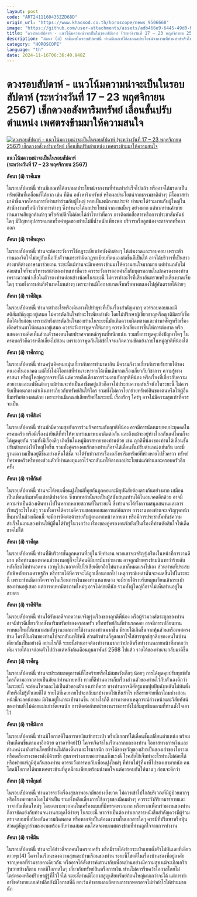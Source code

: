 ```yaml
---
layout: post
code: "ART2411160435ZZD68D"
origin_url: "https://www.khaosod.co.th/horoscope/news_9506668"
image: "https://github.com/user-attachments/assets/adb466e9-6445-49d0-b1ba-d98dfd478580"
title: "ดวงรอบสัปดาห์ - แนวโน้มความน่าจะเป็นในรอบสัปดาห์ (ระหว่างวันที่ 17 – 23 พฤศจิกายน 2567) เช็กดวงอสังหาริมทรัพย์ เลื่อนขั้นปรับตำแหน่ง เพศตรงข้ามมาให้ความสนใจ"
description: "ลัคนา (ลั) ราศีเมษในรอบสัปดาห์นี้ ท่านมีเกณฑ์ได้ลาภผลประโยชน์จากงานที่ท่านทำสำเร็จไปแล้ว หรืออาจได้มรดกเป็นทรัพย์สินที่เคลื่อนที่ได้ยาก เช่น ที่ดิน"
category: "HOROSCOPE"
language: "th"
date: 2024-11-16T06:36:40.948Z
---
```


# ดวงรอบสัปดาห์ - แนวโน้มความน่าจะเป็นในรอบสัปดาห์ (ระหว่างวันที่ 17 – 23 พฤศจิกายน 2567) เช็กดวงอสังหาริมทรัพย์ เลื่อนขั้นปรับตำแหน่ง เพศตรงข้ามมาให้ความสนใจ

[![ดวงรอบสัปดาห์ - แนวโน้มความน่าจะเป็นในรอบสัปดาห์ (ระหว่างวันที่ 17 – 23 พฤศจิกายน 2567) เช็กดวงอสังหาริมทรัพย์ เลื่อนขั้นปรับตำแหน่ง เพศตรงข้ามมาให้ความสนใจ](https://www.khaosod.co.th/wpapp/uploads/2024/11/ddd-4.jpg "ดวงรอบสัปดาห์ - แนวโน้มความน่าจะเป็นในรอบสัปดาห์ (ระหว่างวันที่ 17 – 23 พฤศจิกายน 2567) เช็กดวงอสังหาริมทรัพย์ เลื่อนขั้นปรับตำแหน่ง เพศตรงข้ามมาให้ความสนใจ")](https://www.khaosod.co.th/wpapp/uploads/2024/11/ddd-4.jpg)

**แนวโน้มความน่าจะเป็นในรอบสัปดาห์**  
**(ระหว่างวันที่ 17 – 23 พฤศจิกายน 2567)**

**ลัคนา (ลั) ราศีเมษ**

ในรอบสัปดาห์นี้ ท่านมีเกณฑ์ได้ลาภผลประโยชน์จากงานที่ท่านทำสำเร็จไปแล้ว หรืออาจได้มรดกเป็นทรัพย์สินที่เคลื่อนที่ได้ยาก เช่น ที่ดิน อสังหาริมทรัพย์ หรือผลประโยชน์จากธรรมชาติต่างๆ มีโอกาสทำมาค้าขึ้นจากโครงการที่ท่านทำร่วมกับผู้ใหญ่ หากเป็นพนักงานประจำ ท่านจะได้ร่วมงานกับผู้ใหญ่ในสำนักงานหรือนักวิชาการต่างๆ ซึ่งท่านจะได้ผลประโยชน์จากงานนั้นๆ อย่างมาก แต่หากท่านค้าขาย ท่านอาจเสียลูกค้าเก่าๆ หรือค้าปลีกไม่ค่อยได้กำไรเท่าที่ควร การติดต่อสื่อสารหรือการประชาสัมพันธ์ใดๆ มีปัญหาอุปสรรคมากหรือคำพูดของท่านไม่มีน้ำหนักเพียงพอ บริวารหรือลูกน้องจะลาจากหรือลาออก

**ลัคนา (ลั) ราศีพฤษภ**

ในรอบสัปดาห์นี้ ท่านจะต้องระวังการใช้กฎระเบียบข้อบังคับต่างๆ ให้เข้มงวดและรอบคอบ เพราะตัวท่านเองจิตใจไม่อยู่กับเนื้อกับตัวจนกระทำผิดกฎระเบียบที่ตนเองก่อขึ้นก็เป็นได้ อาจได้บริวารที่เป็นชาวต่างชาติต่างภาษามาช่วยงาน ระยะนี้แม้ท่านจะมีเพศตรงข้ามมาให้ความสนใจมากมาย แต่ท่านกลับไม่ค่อยสนใจที่จะบริหารเสน่ห์ของท่านเท่าที่ควร ควรระวังการออกคำสั่งกับบุตรหลานในปกครองของท่าน เพราะความน่าเชื่อในตัวของท่านค่อนข้างน้อยในระยะนี้ ไม่ควรทำอะไรที่เสี่ยงอันตรายหรือเสี่ยงบาดเจ็บใดๆ รวมทั้งการเล่นกีฬาผาดโผนต่างๆ เพราะท่านมีโอกาสบาดเจ็บหรือพาตนเองไปสู่อันตรายได้ง่ายๆ

**ลัคนา (ลั) ราศีมิถุน**

ในรอบสัปดาห์นี้ ท่านจะทำอะไรหรือเดินทางไปทำธุระที่เป็นเรื่องสำคัญมากๆ ควรรอบคอบและมีสติสัมปชัญญะอยู่เสมอ ไม่ควรตัดสินใจทำอะไรเพียงลำพัง โดยไม่ปรึกษาผู้เชี่ยวชาญหรือญาติมิตรที่เชื่อถือได้เสียก่อน เพราะลำพังการตัดสินใจของท่านในระยะนี้มักเกิดความผิดพลาดและนำพาศัตรูหรือเรื่องเดือดร้อนมาให้ตนเองอยู่เสมอ ควรระวังการพูดจาให้มากๆ ควรหลีกเลี่ยงการขึ้นให้การต่อศาล หรือแสดงความคิดเห็นส่วนตัวของตนโดยปราศจากหลักฐานที่หนักแน่น รวมทั้งการพูดคุยถึงปัญหาใดๆ ในครอบครัวก็ควรหลีกเลี่ยงไปก่อน เพราะอาจพูดกันไม่เข้าใจจนเกิดความขัดแย้งภายในหมู่ญาติพี่น้องได้

**ลัคนา (ลั) ราศีกรกฎ**

ในรอบสัปดาห์นี้ ท่านครุ่นคิดหมกมุ่นเกี่ยวกับการทำมาหากิน มีความกังวลเกี่ยวกับรายรับรายได้ของตนเองในอนาคต แต่ก็ยังไม่มีโอกาสที่ท่านจะหารายได้เพิ่มเติมจากเรื่องเกี่ยวกับวิชาการ ความรู้ทางศาสนา หรือผู้ใหญ่ครูอาจารย์ได้ แต่ควรหลีกเลี่ยงการร่วมงานกับญาติพี่น้อง หรือเรื่องที่เกี่ยวกับความสวยงามและแฟชั่นต่างๆ แม้ท่านจะทำเป็นอาชีพอยู่แล้วก็อาจไม่ประสบความสำเร็จนักในระยะนี้ ไม่ควรรับเป็นคนกลางดำเนินการเกี่ยวกับทรัพย์สินให้ใคร รวมทั้งไม่ควรโยกย้ายทรัพย์สินของตนหรือให้ผู้อื่นยืมทรัพย์ของตนด้วย เพราะท่านมีเกณฑ์เสียทรัพย์ในระยะนี้ เรื่องรักๆ ใคร่ๆ อาจไม่มีความสุขเท่าที่ควรจะเป็น

**ลัคนา (ลั) ราศีสิงห์**

ในรอบสัปดาห์นี้ ท่านมักมีความสุขกับการร่วมกิจกรรมกับญาติพี่น้อง อาจมีการนัดหมายพบปะบุคคลในครอบครัว หรือมีเรื่องน่ายินดีที่ทำให้พวกท่านมาพบมาติดต่อกัน และถึงแม้จะอยู่ห่างไกลกันแค่ไหนก็จะได้พูดคุยกัน รวมทั้งมีเรื่องดีๆ เกิดขึ้นในหมู่มิตรสหายของท่านด้วย เช่น ญาติพี่น้องของท่านได้เลื่อนขั้นปรับตำแหน่งให้ใหญ่โตขึ้น รวมทั้งคู่ครองคนรักของท่านก็อาจได้เลื่อนขั้นปรับตำแหน่งเช่นกัน และมีฐานะความเป็นอยู่ดีขึ้นอย่างเห็นได้ชัด จะได้รับข่าวสารเรื่องอสังหาริมทรัพย์ที่ห่างหายไปชั่วคราว ทรัพย์ที่ครอบครัวหรือของส่วนตัวที่ท่านลงทุนเอาไว้จะกลับมาให้ลาภผลประโยชน์แก่ท่านและครอบครัวอีกครั้ง

**ลัคนา (ลั) ราศีกันย์**

ในรอบสัปดาห์นี้ ท่านจะได้พบเพื่อนฝูงใหม่ที่คุยกันถูกคอและมีอุปนิสัยต้องตรงกันอย่างมาก เสมือนเป็นเพื่อนกันมาตั้งแต่ชาติปางก่อน ซึ่งเขาเหล่านั้นจะเป็นผู้สนับสนุนท่านได้ในอนาคตอีกด้วย อาจมีความจำเป็นต้องเดินทางไปในหลากหลายสถานที่ในระยะนี้ ซึ่งท่านจะได้ทั้งความสนุกสนานและการเรียนรู้อะไรใหม่ๆ รวมทั้งอาจได้ความดีความชอบพอสมควรแก่อัตภาพ การงานของท่านจะเจริญรุดหน้าขึ้นมากในช่วงเดือนนี้ จะมีการติดต่อค้าขายกับผู้คนมากหน้าหลายตา หรือมีการประชาสัมพันธ์ความสำเร็จในงานของท่านให้ผู้อื่นได้รับรู้ในวงกว้าง เรื่องของคู่ครองคนรักยังเป็นเรื่องที่ท่านตัดสินใจให้เด็ดขาดไม่ได้

**ลัคนา (ลั) ราศีตุล**

ในรอบสัปดาห์นี้ ท่านที่มีบริวารชั้นลูกหลานที่อยู่ในวัยทำงาน พวกเขาจะเจริญรุ่งเรืองในหน้าที่การงานดีมาก หรือท่านมองหาคนช่วยงานอยู่ก็จะได้คนดีมีบารมีมาช่วยงาน อาจถูกฝ่ายตรงข้ามนินทาว่าร้ายลับหลังก็ขอให้ท่านอดทน เอาหูไปนาเอาตาไปไร่เสียเดี๋ยวอีกไม่นานเขาก็หมดแรงไปเอง ส่วนท่านที่ประสบกับพิษภัยทางเศรษฐกิจ หรือรายได้ที่ควรจะได้ถูกเลื่อนออกไป เหตุการณ์เหล่านั้นจะหมดสิ้นไปในระยะนี้ เพราะท่านมีดาวโคจรจรในเรือนการเงินของท่านหลายดวง จะมีรายได้รายรับหมุนเวียนเข้ากระเป๋าของท่านอยู่เสมอ แต่การคบหามิตรภาพใหม่ๆ อาจไม่ค่อยดีนัก รวมทั้งผู้ใหญ่ก็อาจไม่เห็นท่านอยู่ในสายตา

**ลัคนา (ลั) ราศีพิจิก**

ในรอบสัปดาห์นี้ ท่านได้รับผลดีจากความเจริญรุ่งเรืองของญาติพี่น้อง หรือผู้ร่วมวงศ์ตระกูลของท่าน อาจมีข่าวดีเกี่ยวกับอสังหาริมทรัพย์ของครอบครัว หรือทรัพย์สินที่ท่านรอคอย อาจมีการเปลี่ยนยานพาหนะใหม่ให้เหมาะสมกับฐานะและการใช้งานของท่านมากขึ้น มีรายได้เกิดขึ้นจากหุ้นส่วนหรือเพศตรงข้าม ใครที่ยืมเงินของท่านไปจะกลับมาใช้หนี้ ส่วนตัวท่านก็ดูแลเอาใจใส่สารทุกข์สุกดิบของคนในบ้านเดียวกันเป็นอย่างดี อย่างไรก็ดี ระยะนี้ท่านอาจต้องทำงานมากกว่าปกติหรือทำงานหลายหน้าที่มากกว่าเดิม รายได้อาจอ่อนตัวไปบ้างแต่หลังต้นเดือนกุมภาพันธ์ 2568 ไปแล้ว รายได้ของท่านจะกลับมาดีขึ้น

**ลัคนา (ลั) ราศีธนู**

ในรอบสัปดาห์นี้ ท่านจะประสบเหตุการณ์ที่โชคร้ายหรือไม่สมหวังเล็กๆ น้อยๆ การได้พูดคุยปรับทุกข์กับใครก็ตามอาจกลายเป็นภัยแก่ท่านภายหลัง ทางที่ดีท่านควรเก็บเรื่องส่วนตัวของท่านไว้กับตัวเองดีกว่าในระยะนี้ จะอ่อนไหวและไม่เป็นตัวของตัวเองเท่าที่ควร บางท่านอาจมีศัตรูแบบปุบปับฉับพลันไม่ทันตั้งตัวหรือไม่รู้ตัวเลยก็ได้ รายได้ที่เคยหายไปจะกลับมาบ้างพอให้เห็นรำไร หรือรายจ่ายที่ถาโถมช่วงก่อนหน้านี้จะลดน้อยลง มีเงินอยู่ในกระเป๋านานขึ้น อย่างไรก็ดี การคาดเดาเหตุการณ์ล่วงหน้าและวิสัยทัศน์ของท่านยังไม่ค่อยแม่นยำชัดเจนนัก การติดต่อกับหน่วยงานราชการยังไม่สัมฤทธิผลตามที่ท่านตั้งใจเอาไว้

**ลัคนา (ลั) ราศีมังกร**

ในรอบสัปดาห์นี้ ท่านมีโอกาสดีในการหาเงินเข้ากระเป๋า หรือมีเกณฑ์ได้เลื่อนชั้นเปลี่ยนตำแหน่ง พร้อมเงินเดือนขึ้นตามมาอีกด้วย ดาวอาทิตย์(1) โคจรเจิดจ้าในเรือนลาภผลของท่าน โอกาสทางการเงินและตำแหน่งมาถึงท่านโดยที่ท่านไม่ต้องดิ้นรนอะไรมากนัก อาจได้ของขวัญของฝากเป็นของเก่าของโบราณ หรือเครื่องรางของขลังมีด้วยซ้ำ สุขภาพร่างกายของท่านแข็งแรงดี โรคภัยไข้เจ็บทำอะไรท่านไม่ค่อยได้ หรือพ่ายแพ้ภูมิคุ้มกันของท่าน ควรระวังการคบกับเพื่อนฝูงใหม่ๆ ที่ท่านไม่รู้ที่มาที่ไปของเขามากนัก คนโสดมีโอกาสได้พบเพศตรงข้ามที่ดูหมือนเพียบพร้อมน่าพอใจ แต่ควรคบกันให้นานๆ ก่อนจะดีกว่า

**ลัคนา (ลั) ราศีกุมภ์**

ในรอบสัปดาห์นี้ ท่านควรระวังเรื่องสุขภาพอนามัยอย่างยิ่งยวด ไม่ควรเข้าไปใกล้บริเวณที่มีผู้ป่วยมากๆ หรือโรงพยาบาลโดยไม่จำเป็น รวมทั้งหลีกเลี่ยงการใช้อาวุธของมีคมต่างๆ ควรระวังกิริยามารยาทและวาจากับเพื่อนใหม่ๆ โดยเฉพาะพวกคนในเครื่องแบบที่มีพรรคพวกมาก หรือพวกเพื่อนร่วมงานของท่านก็อาจขัดแย้งกับท่านจนงานสะดุดได้ง่ายๆ ในระยะนี้ หากจำเป็นต้องทำเอกสารหนังสือสำคัญควรมีผู้ร่วมตรวจสอบเพื่อป้องกันความผิดพลาด หรือหากจำเป็นต้องลงนามในเอกสารใดๆ ควรมีที่ปรึกษาหรือหุ้นส่วนคู่สัญญาร่วมลงนามพร้อมกับท่านเสมอ คนโสดจะพบเพศตรงข้ามที่ท่านถูกใจจากการทำงาน

**ลัคนา (ลั) ราศีมีน**

ในรอบสัปดาห์นี้ ท่านจะได้ข่าวดีจากคนในครอบครัว หรือมีรายได้เข้ากระเป๋าแบบตั้งตัวไม่ทันเลยทีเดียว ดาวพุธ(4) โคจรในเรือนของความสุขและบ้านเรือนของท่าน ระยะนี้โชคดีในเรื่องบ้านช่องที่อยู่อาศัยจากบุคคลที่ร่วมชายคาเดียวกัน หรืออาจได้สังสรรค์เสวนากับเพื่อนบ้านอย่างมีความสุข แม้จะเอิกเกริกวุ่นวายบ้างก็ตาม หากมีโอกาสใดๆ เกี่ยวกับทรัพย์สินหรือการเงิน ท่านไม่ควรรีบคว้าโอกาสโดยไม่ไตร่ตรองหรือปรึกษาผู้รู้ที่ไว้ใจได้ ระยะนี้ท่านมีโอกาสสูญเสียทรัพย์ก้อนใหญ่มากกว่าจะได้ แต่การทำอาชีพค้าขายแบบค้าปลีกยังมีโอกาสที่ดี ยกเว้นค้าขายผลผลิตทางการเกษตรอาจไม่ทำกำไรให้ท่านมากนัก